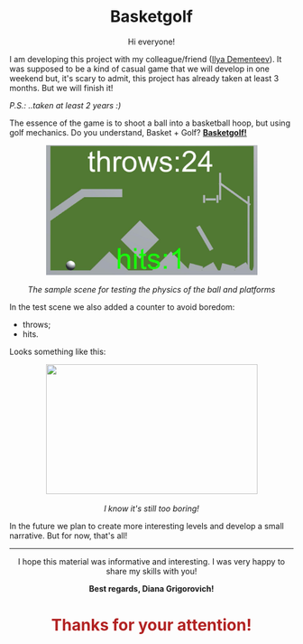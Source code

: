 <h1
    align = "center">
    Basketgolf
</h1>

<p
    align = "center">
    Hi everyone!
</p>

I am developing this project with my colleague/friend ([Ilya Dementeev](https://github.com/elyasn0)). It was supposed to be a kind of casual game that we will develop in one weekend but, it's scary to admit, this project has already taken at least 3 months. But we will finish it!

_P.S.: ..taken at least 2 years :)_

The essence of the game is to shoot a ball into a basketball hoop, but using golf mechanics. Do you understand, Basket + Golf? <u><b>Basketgolf!</b></u>

<p align = "center">
<img width="375" height="230" src="https://github.com/msgrigorovich/BasketgolfGame/blob/main/README_PICTURES/SampleScene.jpg?raw=true">

<p align = "center">
<i>The sample scene for testing the physics of the ball and platforms</i>
</p>

In the test scene we also added a counter to avoid boredom:
* throws; 
* hits. 

Looks something like this:
<p align = "center">
<img width="375" height="230" src="https://github.com/msgrigorovich/BasketgolfGame/blob/main/README_PICTURES/BasketgoldGame.gif?raw=true">
</p>

<p align = "center">
<i>I know it's still too boring!</i>

In the future we plan to create more interesting levels and develop a small narrative. But for now, that's all!
___

<p
    align = "center">
    I hope this material was informative and interesting. I was very happy to share my skills with you!
</p>
<p
    align = "center">
    <b>Best regards, Diana Grigorovich!</b>
</p>
<h1
    align = "center"
    style = "color:FireBrick">
    Thanks for your attention!
</h1>
